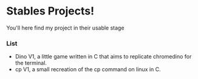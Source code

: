 # Stables Projects!

You'll here find my project in their usable stage

### List
+ Dino V1, a little game written in C that aims to replicate chromedino for the terminal.
+ cp V1, a small recreation of the cp command on linux in C.

